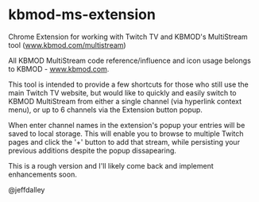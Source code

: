 kbmod-ms-extension
==================

Chrome Extension for working with Twitch TV and KBMOD's MultiStream tool (www.kbmod.com/multistream)

All KBMOD MultiStream code reference/influence and icon usage belongs to KBMOD - www.kbmod.com.

This tool is intended to provide a few shortcuts for those who still use the main Twitch TV 
website, but would like to quickly and easily switch to KBMOD MultiStream from either a single
channel (via hyperlink context menu), or up to 6 channels via the Extension button popup.

When enter channel names in the extension's popup your entries will be saved to local storage. This
will enable you to browse to multiple Twitch pages and click the '+' button to add that stream, while
persisting your previous additions despite the popup dissapearing.

This is a rough version and I'll likely come back and implement enhancements soon.

@jeffdalley
